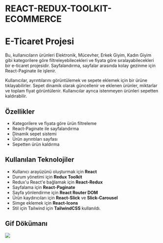 # REACT-REDUX-TOOLKIT-ECOMMERCE

# E-Ticaret Projesi

Bu, kullanıcıların ürünleri Elektronik, Mücevher, Erkek Giyim, Kadın Giyim gibi kategorilere göre filtreleyebilecekleri ve fiyata göre sıralayabilecekleri bir e-ticaret projesidir. Sayfalandırma, sayfalar arasında kolay gezinme için React-Paginate ile işlenir.

Kullanıcılar, ayrıntılarını görüntülemek ve sepete eklemek için bir ürüne tıklayabilirler. Sepet dinamik olarak güncellenir ve eklenen ürünler, miktarlar ve toplam fiyat görüntülenir. Kullanıcılar ayrıca istenmeyen ürünleri sepetten kaldırabilir.

## Özellikler

- Kategorilere ve fiyata göre ürün filtreleme
- React-Paginate ile sayfalandırma
- Dinamik sepet sistemi
- Ürün ayrıntıları sayfası
- Sepetten ürün kaldırma

## Kullanılan Teknolojiler

- Kullanıcı arayüzünü oluşturmak için **React**
- Durum yönetimi için **Redux Toolkit**
- Redux'u React'e bağlamak için **React-Redux**
- Sayfalama için **React-Paginate**
- Sayfa yönlendirme için **React Router DOM**
- Ürün kaydırıcıları için **React-Slick** ve **Slick-Carousel**
- Simge eklemek için **React-Icons**
- Stil için Tailwind için **TailwindCSS** kullanıldı.

## Gif Dökümanı

![](tanıtım.gif)
